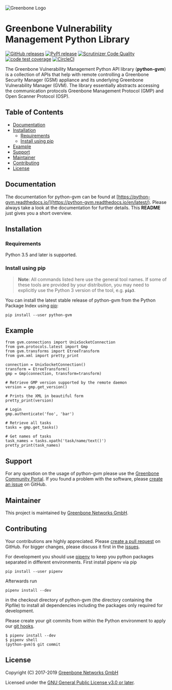 ![Greenbone Logo](https://www.greenbone.net/wp-content/uploads/gb_logo_resilience_horizontal.png)

# Greenbone Vulnerability Management Python Library <!-- omit in toc -->

[![GitHub releases](https://img.shields.io/github/release-pre/greenbone/python-gvm.svg)](https://github.com/greenbone/python-gvm/releases)
[![PyPI release](https://img.shields.io/pypi/v/python-gvm.svg)](https://pypi.org/project/python-gvm/)
[![Scrutinizer Code Quality](https://scrutinizer-ci.com/g/greenbone/python-gvm/badges/quality-score.png?b=master)](https://scrutinizer-ci.com/g/greenbone/python-gvm/?branch=master)
[![code test coverage](https://codecov.io/gh/greenbone/python-gvm/branch/master/graph/badge.svg)](https://codecov.io/gh/greenbone/python-gvm)
[![CircleCI](https://circleci.com/gh/greenbone/python-gvm/tree/master.svg?style=svg)](https://circleci.com/gh/greenbone/python-gvm/tree/master)

The Greenbone Vulnerability Management Python API library (**python-gvm**) is a
collection of APIs that help with remote controlling a Greenbone Security
Manager (GSM) appliance and its underlying Greenbone Vulnerability Manager
(GVM). The library essentially abstracts accessing the communication protocols
Greenbone Management Protocol (GMP) and Open Scanner Protocol (OSP).

## Table of Contents <!-- omit in toc -->

- [Documentation](#Documentation)
- [Installation](#Installation)
  - [Requirements](#Requirements)
  - [Install using pip](#Install-using-pip)
- [Example](#Example)
- [Support](#Support)
- [Maintainer](#Maintainer)
- [Contributing](#Contributing)
- [License](#License)

## Documentation

The documentation for python-gvm can be found at
[https://python-gvm.readthedocs.io/](https://python-gvm.readthedocs.io/en/latest/).
Please always take a look at the documentation for further details. This
**README** just gives you a short overview.

## Installation

### Requirements

Python 3.5 and later is supported.

### Install using pip

> **Note**: All commands listed here use the general tool names. If some of these tools are provided by your distribution, you may need to explicitly use the Python 3 version of the tool, e.g. **`pip3`**.

You can install the latest stable release of python-gvm from the Python Package
Index using [pip](https://pip.pypa.io/):

    pip install --user python-gvm

## Example

```python3
from gvm.connections import UnixSocketConnection
from gvm.protocols.latest import Gmp
from gvm.transforms import EtreeTransform
from gvm.xml import pretty_print

connection = UnixSocketConnection()
transform = EtreeTransform()
gmp = Gmp(connection, transform=transform)

# Retrieve GMP version supported by the remote daemon
version = gmp.get_version()

# Prints the XML in beautiful form
pretty_print(version)

# Login
gmp.authenticate('foo', 'bar')

# Retrieve all tasks
tasks = gmp.get_tasks()

# Get names of tasks
task_names = tasks.xpath('task/name/text()')
pretty_print(task_names)
```

## Support

For any question on the usage of python-gvm please use the
[Greenbone Community Portal](https://community.greenbone.net/c/gmp). If you
found a problem with the software, please
[create an issue](https://github.com/greenbone/gvm-tools/issues)
on GitHub.

## Maintainer

This project is maintained by [Greenbone Networks GmbH](https://www.greenbone.net/).

## Contributing

Your contributions are highly appreciated. Please
[create a pull request](https://github.com/greenbone/python-gvm/pulls) on GitHub.
For bigger changes, please discuss it first in the
[issues](https://github.com/greenbone/python-gvm/issues).

For development you should use [pipenv](https://pipenv.readthedocs.io/en/latest/)
to keep you python packages separated in different environments. First install
pipenv via pip

    pip install --user pipenv

Afterwards run

    pipenv install --dev

in the checkout directory of python-gvm (the directory containing the Pipfile)
to install all dependencies including the packages only required for
development.

Please create your git commits from within the Python environment to apply our
[git hooks](https://github.com/greenbone/autohooks).

    $ pipenv install --dev
    $ pipenv shell
    (python-gvm)$ git commit

## License

Copyright (C) 2017-2019 [Greenbone Networks GmbH](https://www.greenbone.net/)

Licensed under the [GNU General Public License v3.0 or later](LICENSE).
